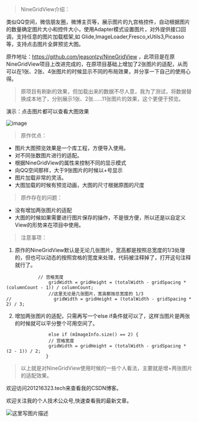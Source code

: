 
> NineGridView介绍：

类似QQ空间，微信朋友圈，微博主页等，展示图片的九宫格控件，自动根据图片的数量确定图片大小和控件大小，使用Adapter模式设置图片，对外提供接口回调，支持任意的图片加载框架,如 Glide,ImageLoader,Fresco,xUtils3,Picasso 等，支持点击图片全屏预览大图。

原作地址：https://github.com/jeasonlzy/NineGridView  ，此项目是在原NineGridView项目上改进完成的，在原项目基础上增加了2张图片的适配，从而可以在1张、2张、4张图片的时候显示不同的布局效果，并分享一下自己的使用心得。

> 原项目有刷新的效果，但加载出来的数据不尽人意，我为了测试，将数据替换成本地了，分别展示1张、2张……11张图片的效果，这个更便于预览。


演示：点击图片都可以查看大图效果

![image](http://ww4.sinaimg.cn/mw690/b0d9a523jw1fay2qngz3wg209g0hi7wj.gif)

> 原作优点：

- 图片大图预览效果是一个库工程，方便导入使用。
- 对不同张数图片进行的适配。
- 根据NineGridView的属性来控制不同的显示模式
- 向QQ空间那样，大于9张图片的时候以+号显示
- 图片加载非常的灵活。
- 大图加载的时候有预览动画，大图的尺寸根据原图的尺度

> 原作存在的问题：
- 没有增加两张图片的适配
- 大图的时候如果需要进行图片保存的操作，不是很方便，所以还是以自定义View的形势来在项目中使用。

> 注意事项：

1. 原作的NineGridView默认是无论几张图片，宽高都是按照总宽度的1/3处理的，但也可以动态的按照宫格的宽度来处理，代码被注释掉了，打开这句注释就行了。
```
            // 宫格宽度
                gridWidth = gridHeight = (totalWidth - gridSpacing * (columnCount - 1)) / columnCount;
                //这里无论是几张图片，宽高都按总宽度的 1/3
//                gridWidth = gridHeight = (totalWidth - gridSpacing * 2) / 3;
```

2. 增加两张图片的适配，只需再写一个else if条件就可以了，这样当图片是两张的时候就可以平分整个可用空间了。
```
                else if (mImageInfo.size() == 2) {
                // 宫格宽度
                gridWidth = gridHeight = (totalWidth - gridSpacing * (2 - 1)) / 2;
               } 
```


> 以上就是对NineGridView使用时候的一些个人看法，主要就是增+两张图片的适配效果。

欢迎访问201216323.tech来查看我的CSDN博客。

欢迎关注我的个人技术公众号,快速查看我的最新文章。

![这里写图片描述](http://img.blog.csdn.net/20161220174646569?watermark/2/text/aHR0cDovL2Jsb2cuY3Nkbi5uZXQvY2NnXzIwMTIxNjMyMw==/font/5a6L5L2T/fontsize/400/fill/I0JBQkFCMA==/dissolve/70/gravity/SouthEast)